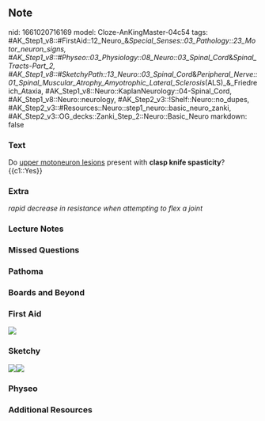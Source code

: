 ## Note
nid: 1661020716169
model: Cloze-AnKingMaster-04c54
tags: #AK_Step1_v8::#FirstAid::12_Neuro_&_Special_Senses::03_Pathology::23_Motor_neuron_signs, #AK_Step1_v8::#Physeo::03_Physiology::08_Neuro::03_Spinal_Cord_&_Spinal_Tracts_-_Part_2, #AK_Step1_v8::#SketchyPath::13_Neuro::03_Spinal_Cord_&_Peripheral_Nerve::01_Spinal_Muscular_Atrophy_Amyotrophic_Lateral_Sclerosis_(ALS)_&_Friedreich_Ataxia, #AK_Step1_v8::Neuro::KaplanNeurology::04-Spinal_Cord, #AK_Step1_v8::Neuro::neurology, #AK_Step2_v3::!Shelf::Neuro::no_dupes, #AK_Step2_v3::#Resources::Neuro::step1_neuro::basic_neuro_zanki, #AK_Step2_v3::OG_decks::Zanki_Step_2::Neuro::Basic_Neuro
markdown: false

### Text
<div>
  Do <u>upper motoneuron lesions</u> present with <b>clasp knife
  spasticity</b>?
</div>
<div>
  {{c1::Yes}}
</div>

### Extra
<i>rapid decrease in resistance when attempting to flex a joint</i>

### Lecture Notes


### Missed Questions


### Pathoma


### Boards and Beyond


### First Aid
<img src="tmp8GSzWr.png">

### Sketchy
<img src=
"UMN%20clasp%20knifehyperreflexia_1566160514431.jpg"><img src= 
"Zoverall%20picture%20(91)_1566160514431.JPG">

### Physeo


### Additional Resources

